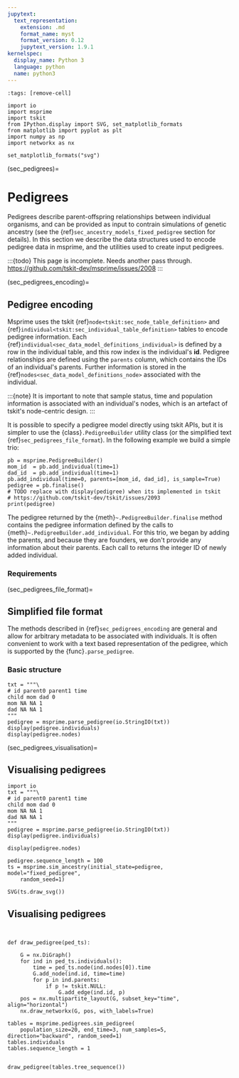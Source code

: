 ```yaml
---
jupytext:
  text_representation:
    extension: .md
    format_name: myst
    format_version: 0.12
    jupytext_version: 1.9.1
kernelspec:
  display_name: Python 3
  language: python
  name: python3
---
```



```{code-cell}
:tags: [remove-cell]

import io
import msprime
import tskit
from IPython.display import SVG, set_matplotlib_formats
from matplotlib import pyplot as plt
import numpy as np
import networkx as nx

set_matplotlib_formats("svg")
```

(sec_pedigrees)=

# Pedigrees

Pedigrees describe parent-offspring relationships between individual organisms,
and can be provided as input to contrain simulations of genetic ancestry
(see the {ref}`sec_ancestry_models_fixed_pedigree` section for details).
In this section we describe the data structures used to encode pedigree
data in msprime, and the utilities used to create input pedigrees.

:::{todo}
This page is incomplete. Needs another pass through.
https://github.com/tskit-dev/msprime/issues/2008
:::

(sec_pedigrees_encoding)=

## Pedigree encoding

Msprime uses the tskit
{ref}`node<tskit:sec_node_table_definition>` and
{ref}`individual<tskit:sec_individual_table_definition>` tables to encode pedigree
information.
Each {ref}`individual<sec_data_model_definitions_individual>`
is defined by a row in the individual table, and
this row index is the individual's **id**. Pedigree relationships
are defined using the ``parents`` column, which contains the IDs
of an individual's parents. Further information is stored in the
{ref}`nodes<sec_data_model_definitions_node>` associated with the individual.

:::{note}
It is important to note that sample status, time and population information
is associated with an individual's nodes, which is an artefact of
tskit's node-centric design.
:::

It is possible to specify a pedigree model directly using tskit APIs,
but it is simpler to use the {class}`.PedigreeBuilder` utility
class (or the simplified text {ref}`sec_pedigrees_file_format`).
In the following example we build a simple trio:

```{code-cell}
pb = msprime.PedigreeBuilder()
mom_id  = pb.add_individual(time=1)
dad_id  = pb.add_individual(time=1)
pb.add_individual(time=0, parents=[mom_id, dad_id], is_sample=True)
pedigree = pb.finalise()
# TODO replace with display(pedigree) when its implemented in tskit
# https://github.com/tskit-dev/tskit/issues/2093
print(pedigree)
```

The pedigree returned by the {meth}`~.PedigreeBuilder.finalise` method
contains the pedigree information defined by the calls to
{meth}`~.PedigreeBuilder.add_individual`. For this trio, we began by adding
the parents, and because they are founders, we don't provide any information
about their parents. Each call to returns the integer ID of
newly added individual.

### Requirements



(sec_pedigrees_file_format)=

## Simplified file format

The methods described in {ref}`sec_pedigrees_encoding` are general and
allow for arbitrary metadata to be associated with individuals. It
is often convenient to work with a text based representation of
the pedigree, which is supported by the {func}`.parse_pedigree`.

### Basic structure

```{code-cell}
txt = """\
# id parent0 parent1 time
child mom dad 0
mom NA NA 1
dad NA NA 1
"""
pedigree = msprime.parse_pedigree(io.StringIO(txt))
display(pedigree.individuals)
display(pedigree.nodes)
```


(sec_pedigrees_visualisation)=

## Visualising pedigrees

```{code-cell}
import io
txt = """\
# id parent0 parent1 time
child mom dad 0
mom NA NA 1
dad NA NA 1
"""
pedigree = msprime.parse_pedigree(io.StringIO(txt))
display(pedigree.individuals)

display(pedigree.nodes)
```

```{code-cell}
pedigree.sequence_length = 100
ts = msprime.sim_ancestry(initial_state=pedigree, model="fixed_pedigree",
    random_seed=1)

SVG(ts.draw_svg())
```



## Visualising pedigrees

```{code-cell}


def draw_pedigree(ped_ts):

    G = nx.DiGraph()
    for ind in ped_ts.individuals():
        time = ped_ts.node(ind.nodes[0]).time
        G.add_node(ind.id, time=time)
        for p in ind.parents:
            if p != tskit.NULL:
                G.add_edge(ind.id, p)
    pos = nx.multipartite_layout(G, subset_key="time", align="horizontal")
    nx.draw_networkx(G, pos, with_labels=True)

tables = msprime.pedigrees.sim_pedigree(
    population_size=20, end_time=3, num_samples=5, direction="backward", random_seed=1)
tables.individuals
tables.sequence_length = 1


draw_pedigree(tables.tree_sequence())

```



